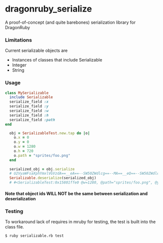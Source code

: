 # dragonruby_serialize

A proof-of-concept (and quite barebones) serialization library for DragonRuby

### Limitations
Current serializable objects are
- Instances of classes that include Serializable
- Integer
- String

### Usage
```ruby
class MySerializable
  include Serializable
  serialize_field :x
  serialize_field :y
  serialize_field :w
  serialize_field :h
  serialize_field :path
end

  obj = SerializableTest.new.tap do |o|
    o.x = 0
    o.y = 0
    o.w = 1280
    o.h = 720
    o.path = "sprites/foo.png"
  end
  
  serialized_obj = obj.serialize
  # U2VyaWFsaXphYmxlVGVzdA==__eA==--SW50ZWdlcg==--MA==__eQ==--SW50ZWdlcg==--MA==__dw==--SW50ZWdlcg==--MTI4MA==__aA==--SW50ZWdlcg==--NzIw__cGF0aA==--U3RyaW5n--c3ByaXRlcy9mb28ucG5n
  Serializable.deserialize(serialized_obj)
  # #<SerializableTest:0x15801ffe0 @w=1280, @path="sprites/foo.png", @y=0, @h=720, @x=0>
```
#### Note that object ids WILL NOT be the same between serialization and deserialization

### Testing
To workaround lack of requires in mruby for testing, the test is built into the class file. 
```bash
$ ruby serializable.rb test
```
